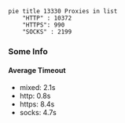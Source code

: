 
```mermaid
pie title 13330 Proxies in list
    "HTTP" : 10372
    "HTTPS": 990
    "SOCKS" : 2199
```

### Some Info
#### Average Timeout

- mixed: 2.1s
- http: 0.8s
- https: 8.4s
- socks: 4.7s